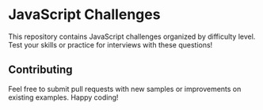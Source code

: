 # JavaScript Challenges
This repository contains JavaScript challenges organized by difficulty level.  
Test your skills or practice for interviews with these questions!

## Contributing
Feel free to submit pull requests with new samples or improvements on existing examples.
Happy coding!